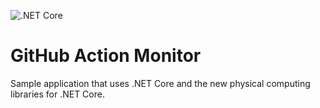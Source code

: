 ![.NET Core](https://github.com/overridethis/IoT.DotNetCore/workflows/.NET%20Core/badge.svg)

# GitHub Action Monitor 

Sample application that uses .NET Core and the new physical computing libraries for .NET Core.